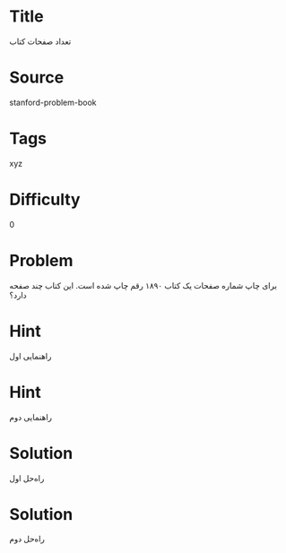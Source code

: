 # Title
تعداد صفحات کتاب
# Source
stanford-problem-book
# Tags
xyz
# Difficulty
0
# Problem
برای چاپ شماره صفحات یک کتاب ۱۸۹۰ رقم چاپ شده است. این کتاب چند صفحه دارد؟
# Hint
راهنمایی اول
# Hint
راهنمایی دوم
# Solution
راه‌حل اول
# Solution
راه‌حل دوم
